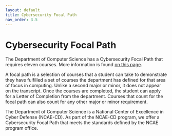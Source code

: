 ```yaml
---
layout: default
title: Cybersecurity Focal Path
nav_order: 3.5
---
```


# Cybersecurity Focal Path

The Department of Computer Science has a Cybersecurity Focal Path that requires eleven courses.  More information is found [on this page](https://cyberinnovation.virginia.edu/department-computer-science-undergraduate-cybersecurity-focal-path).

A focal path is a selection of courses that a student can take to demonstrate they have fulfilled a set of courses the department has defined for that area of focus in computing. Unlike a second major or minor, it does not appear on the transcript.  Once the courses are completed, the student can apply for a Letter of Completion from the department. Courses that count for the focal path can also count for any other major or minor requirement.


The Department of Computer Science is a National Center of Excellence in Cyber Defense (NCAE-CD).  As part of the NCAE-CD program, we offer a Cybersecurity Focal Path that meets the standards defined by the NCAE program office.

